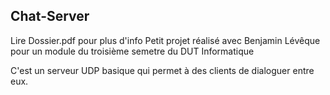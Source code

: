 ## Chat-Server

Lire Dossier.pdf pour plus d'info
Petit projet réalisé avec Benjamin Lévêque pour un module du troisième semetre du DUT Informatique

C'est un serveur UDP basique qui permet à des clients de dialoguer entre eux.